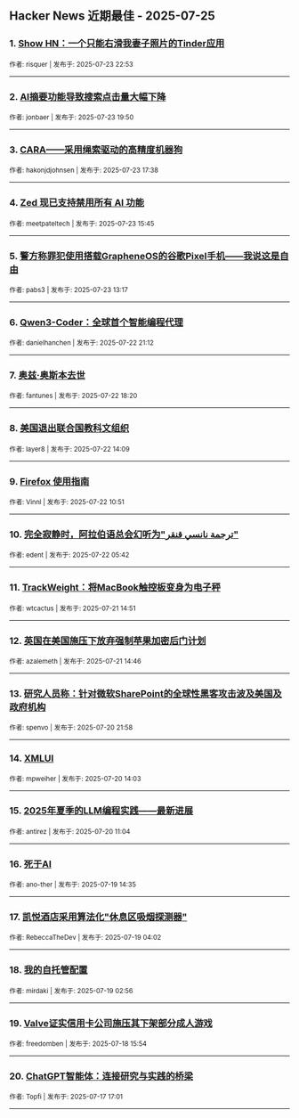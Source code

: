 ## Hacker News 近期最佳 - 2025-07-25


### 1. [Show HN：一个只能右滑我妻子照片的Tinder应用](https://news.ycombinator.com/item?id=44664873)

<sub>作者: risquer | 发布于: 2025-07-23 22:53</sub>

---

### 2. [AI摘要功能导致搜索点击量大幅下降](https://news.ycombinator.com/item?id=44663227)

<sub>作者: jonbaer | 发布于: 2025-07-23 19:50</sub>

---

### 3. [CARA——采用绳索驱动的高精度机器狗](https://news.ycombinator.com/item?id=44661846)

<sub>作者: hakonjdjohnsen | 发布于: 2025-07-23 17:38</sub>

---

### 4. [Zed 现已支持禁用所有 AI 功能](https://news.ycombinator.com/item?id=44660519)

<sub>作者: meetpateltech | 发布于: 2025-07-23 15:45</sub>

---

### 5. [警方称罪犯使用搭载GrapheneOS的谷歌Pixel手机——我说这是自由](https://news.ycombinator.com/item?id=44658908)

<sub>作者: pabs3 | 发布于: 2025-07-23 13:17</sub>

---

### 6. [Qwen3-Coder：全球首个智能编程代理](https://news.ycombinator.com/item?id=44653072)

<sub>作者: danielhanchen | 发布于: 2025-07-22 21:12</sub>

---

### 7. [奥兹·奥斯本去世](https://news.ycombinator.com/item?id=44651066)

<sub>作者: fantunes | 发布于: 2025-07-22 18:20</sub>

---

### 8. [美国退出联合国教科文组织](https://news.ycombinator.com/item?id=44647112)

<sub>作者: layer8 | 发布于: 2025-07-22 14:09</sub>

---

### 9. [Firefox 使用指南](https://news.ycombinator.com/item?id=44645353)

<sub>作者: Vinnl | 发布于: 2025-07-22 10:51</sub>

---

### 10. [完全寂静时，阿拉伯语总会幻听为"ترجمة نانسي قنقر"](https://news.ycombinator.com/item?id=44643564)

<sub>作者: edent | 发布于: 2025-07-22 05:42</sub>

---

### 11. [TrackWeight：将MacBook触控板变身为电子秤](https://news.ycombinator.com/item?id=44635808)

<sub>作者: wtcactus | 发布于: 2025-07-21 14:51</sub>

---

### 12. [英国在美国施压下放弃强制苹果加密后门计划](https://news.ycombinator.com/item?id=44635745)

<sub>作者: azalemeth | 发布于: 2025-07-21 14:46</sub>

---

### 13. [研究人员称：针对微软SharePoint的全球性黑客攻击波及美国及政府机构](https://news.ycombinator.com/item?id=44629710)

<sub>作者: spenvo | 发布于: 2025-07-20 21:58</sub>

---

### 14. [XMLUI](https://news.ycombinator.com/item?id=44625292)

<sub>作者: mpweiher | 发布于: 2025-07-20 14:03</sub>

---

### 15. [2025年夏季的LLM编程实践——最新进展](https://news.ycombinator.com/item?id=44623953)

<sub>作者: antirez | 发布于: 2025-07-20 11:04</sub>

---

### 16. [死于AI](https://news.ycombinator.com/item?id=44615801)

<sub>作者: ano-ther | 发布于: 2025-07-19 14:35</sub>

---

### 17. [凯悦酒店采用算法化"休息区吸烟探测器"](https://news.ycombinator.com/item?id=44612487)

<sub>作者: RebeccaTheDev | 发布于: 2025-07-19 04:02</sub>

---

### 18. [我的自托管配置](https://news.ycombinator.com/item?id=44612151)

<sub>作者: mirdaki | 发布于: 2025-07-19 02:56</sub>

---

### 19. [Valve证实信用卡公司施压其下架部分成人游戏](https://news.ycombinator.com/item?id=44606184)

<sub>作者: freedomben | 发布于: 2025-07-18 15:54</sub>

---

### 20. [ChatGPT智能体：连接研究与实践的桥梁](https://news.ycombinator.com/item?id=44595492)

<sub>作者: Topfi | 发布于: 2025-07-17 17:01</sub>

---
